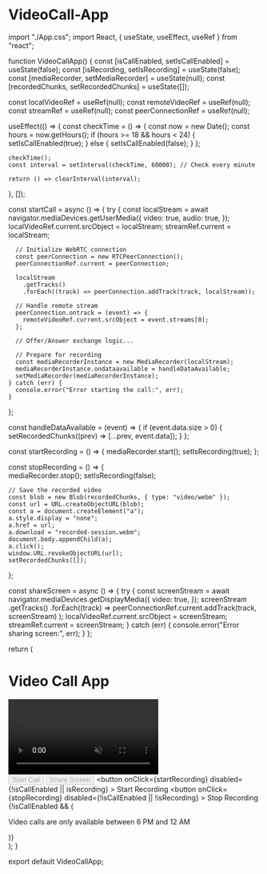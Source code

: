 # VideoCall-App
import "./App.css";
import React, { useState, useEffect, useRef } from "react";

function VideoCallApp() {
  const [isCallEnabled, setIsCallEnabled] = useState(false);
  const [isRecording, setIsRecording] = useState(false);
  const [mediaRecorder, setMediaRecorder] = useState(null);
  const [recordedChunks, setRecordedChunks] = useState([]);

  const localVideoRef = useRef(null);
  const remoteVideoRef = useRef(null);
  const streamRef = useRef(null);
  const peerConnectionRef = useRef(null);

  useEffect(() => {
    const checkTime = () => {
      const now = new Date();
      const hours = now.getHours();
      if (hours >= 18 && hours < 24) {
        setIsCallEnabled(true);
      } else {
        setIsCallEnabled(false);
      }
    };

    checkTime();
    const interval = setInterval(checkTime, 60000); // Check every minute

    return () => clearInterval(interval);
  }, []);

  const startCall = async () => {
    try {
      const localStream = await navigator.mediaDevices.getUserMedia({
        video: true,
        audio: true,
      });
      localVideoRef.current.srcObject = localStream;
      streamRef.current = localStream;

      // Initialize WebRTC connection
      const peerConnection = new RTCPeerConnection();
      peerConnectionRef.current = peerConnection;

      localStream
        .getTracks()
        .forEach((track) => peerConnection.addTrack(track, localStream));

      // Handle remote stream
      peerConnection.ontrack = (event) => {
        remoteVideoRef.current.srcObject = event.streams[0];
      };

      // Offer/Answer exchange logic...

      // Prepare for recording
      const mediaRecorderInstance = new MediaRecorder(localStream);
      mediaRecorderInstance.ondataavailable = handleDataAvailable;
      setMediaRecorder(mediaRecorderInstance);
    } catch (err) {
      console.error("Error starting the call:", err);
    }
  };

  const handleDataAvailable = (event) => {
    if (event.data.size > 0) {
      setRecordedChunks((prev) => [...prev, event.data]);
    }
  };

  const startRecording = () => {
    mediaRecorder.start();
    setIsRecording(true);
  };

  const stopRecording = () => {  
    mediaRecorder.stop();
    setIsRecording(false);

    // Save the recorded video
    const blob = new Blob(recordedChunks, { type: "video/webm" });
    const url = URL.createObjectURL(blob);
    const a = document.createElement("a");
    a.style.display = "none";
    a.href = url;
    a.download = "recorded-session.webm";
    document.body.appendChild(a);
    a.click();
    window.URL.revokeObjectURL(url);
    setRecordedChunks([]);
  };

  const shareScreen = async () => {
    try {
      const screenStream = await navigator.mediaDevices.getDisplayMedia({
        video: true,
      });
      screenStream
        .getTracks()
        .forEach((track) =>
          peerConnectionRef.current.addTrack(track, screenStream)
        );
      localVideoRef.current.srcObject = screenStream;
      streamRef.current = screenStream;
    } catch (err) {
      console.error("Error sharing screen:", err);
    }
  };

  return (
    <div>
      <h1>Video Call App</h1>
      <div>
        <video ref={localVideoRef} autoPlay muted />
        <video ref={remoteVideoRef} autoPlay />
      </div>
      <div>
        <button onClick={startCall} disabled={!isCallEnabled}>
          Start Call
        </button>
        <button onClick={shareScreen} disabled={!isCallEnabled}>
          Share Screen
        </button>
        <button
          onClick={startRecording}
          disabled={!isCallEnabled || isRecording}
        >
          Start Recording
        </button>
        <button
          onClick={stopRecording}
          disabled={!isCallEnabled || !isRecording}
        >
          Stop Recording
        </button>
      </div>
      {!isCallEnabled && (
        <p>Video calls are only available between 6 PM and 12 AM</p>
      )}
    </div>
  );
}

export default VideoCallApp;
 
